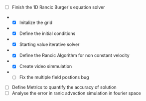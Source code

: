 - [ ] Finish the 1D Rancic Burger's equation solver
- - [x] Initalize the grid
- - [x] Define the initial conditions
- - [x] Starting value iterative solver
- - [x] Define the Rancic Algorithm for non constant velocity
- - [x] Create video simmulation
- - [ ] Fix the multiple field postions bug

- [ ] Define Metrics to quantify the accuracy of solution
- [ ] Analyse the error in ranic advection simulation in fourier space
